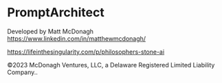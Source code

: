 # PromptArchitect
Developed by Matt McDonagh https://www.linkedin.com/in/matthewmcdonagh/

https://lifeinthesingularity.com/p/philosophers-stone-ai

©2023 McDonagh Ventures, LLC, a Delaware Registered Limited Liability Company..
